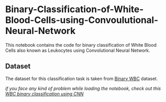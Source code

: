 # Binary-Classification-of-White-Blood-Cells-using-Convoulutional-Neural-Network
This notebook contains the code for binary classification of White Blood Cells also known as Leukocytes using Convolutional Neural Network. 

## Dataset
The dataset for this classification task is taken from [Binary WBC](https://www.kaggle.com/alifrahman/binary-wbc) dataset.

*if you face any kind of problem while loading the notebook, check out this [WBC binary classification using CNN](https://www.kaggle.com/alifrahman/wbc-binary-classification-in-cnn-with-98-6-acc)*
